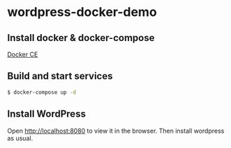 # wordpress-docker-demo

## Install docker & docker-compose
[Docker CE](https://docs.docker.com/install/#supported-platforms)

## Build and start services
```bash
$ docker-compose up -d
```

## Install WordPress
Open [http://localhost:8080](http://localhost:8080) to view it in the browser. Then install wordpress as usual.
